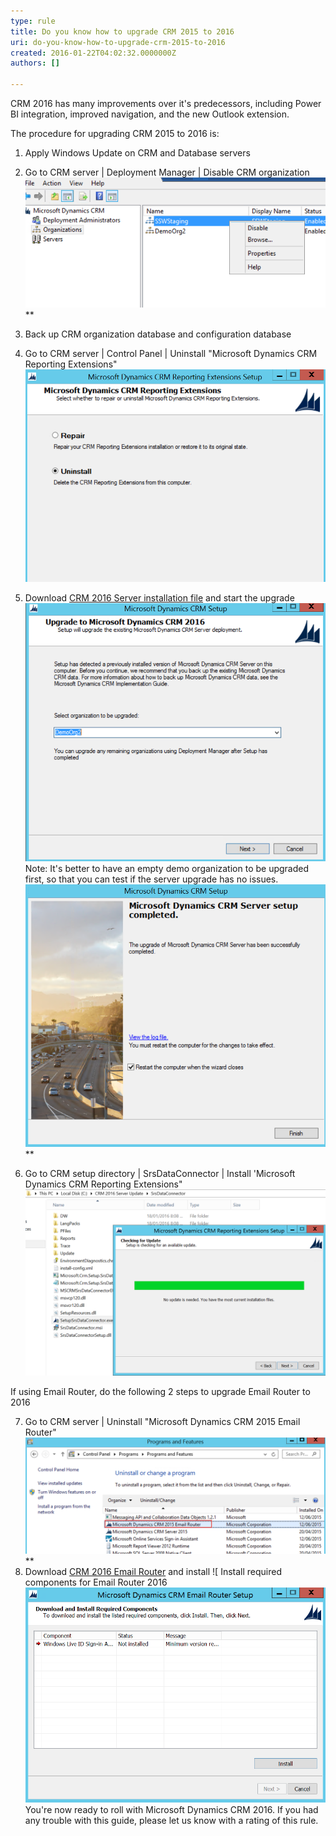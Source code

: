 ```yaml
---
type: rule
title: Do you know how to upgrade CRM 2015 to 2016
uri: do-you-know-how-to-upgrade-crm-2015-to-2016
created: 2016-01-22T04:02:32.0000000Z
authors: []

---
```


CRM 2016 has many improvements over it's predecessors, including Power BI integration, improved navigation, and the new Outlook extension.



The procedure for upgrading CRM 2015 to 2016 is: 


1. Apply Windows Update on CRM and Database servers

2. Go to CRM server | Deployment Manager | Disable CRM organization
![ Disable organization](disable_org.png)
**
3. Back up CRM organization database and configuration database

4. Go to CRM server | Control Panel | Uninstall "Microsoft Dynamics CRM Reporting Extensions"
![ Uninstall CRM Reporting Extensions](uninstall_reportingextensions.png) 


5. Download [CRM 2016 Server installation file](https://www.microsoft.com/en-us/download/details.aspx?id=50372) and start the upgrade
![ Select the demo organization to be upgraded](upgrade_demoorg.png) 
Note: It's better to have an empty demo organization to be upgraded first, so that you can test if the server upgrade has no issues.
![ Successfully upgraded CRM server![test_demo_org.png](test_demo_org.png) ](upgrade_successfully.png) 
**
6. Go to CRM setup directory | SrsDataConnector | Install 'Microsoft Dynamics CRM Reporting Extensions"
![ Install CRM Reporting Extensions![upgrade_to_crm2016.png](upgrade_to_crm2016.png)](install_reporting_extensions.png) 


If using Email Router, do the following 2 steps to upgrade Email Router to 2016

7. Go to CRM server | Uninstall "Microsoft Dynamics CRM 2015 Email Router"
![ Uninstall Email Router 2015](uninstall_emailRouter.png) 
**
8. Download [CRM 2016 Email Router](https://www.microsoft.com/en-us/download/details.aspx?id=50373) and install
![ Install required components for Email Router 2016![emailRouter_installtionFinish.png ](install_emailRouter.png) 
You're now ready to roll with Microsoft Dynamics CRM 2016. If you had any trouble with this guide, please let us know with a rating of this rule.
